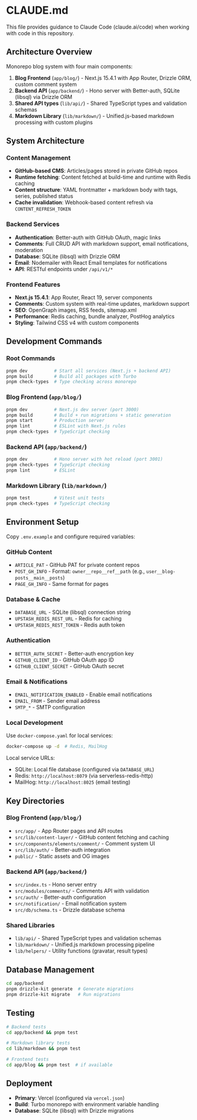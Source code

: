 # CLAUDE.md

This file provides guidance to Claude Code (claude.ai/code) when working with code in this repository.

## Architecture Overview

Monorepo blog system with four main components:

1. **Blog Frontend** (`app/blog/`) - Next.js 15.4.1 with App Router, Drizzle ORM, custom comment system
2. **Backend API** (`app/backend/`) - Hono server with Better-auth, SQLite (libsql) via Drizzle ORM
3. **Shared API types** (`lib/api/`) - Shared TypeScript types and validation schemas
4. **Markdown Library** (`lib/markdown/`) - Unified.js-based markdown processing with custom plugins

## System Architecture

### Content Management

- **GitHub-based CMS**: Articles/pages stored in private GitHub repos
- **Runtime fetching**: Content fetched at build-time and runtime with Redis caching
- **Content structure**: YAML frontmatter + markdown body with tags, series, published status
- **Cache invalidation**: Webhook-based content refresh via `CONTENT_REFRESH_TOKEN`

### Backend Services

- **Authentication**: Better-auth with GitHub OAuth, magic links
- **Comments**: Full CRUD API with markdown support, email notifications, moderation
- **Database**: SQLite (libsql) with Drizzle ORM
- **Email**: Nodemailer with React Email templates for notifications
- **API**: RESTful endpoints under `/api/v1/*`

### Frontend Features

- **Next.js 15.4.1**: App Router, React 19, server components
- **Comments**: Custom system with real-time updates, markdown support
- **SEO**: OpenGraph images, RSS feeds, sitemap.xml
- **Performance**: Redis caching, bundle analyzer, PostHog analytics
- **Styling**: Tailwind CSS v4 with custom components

## Development Commands

### Root Commands

```bash
pnpm dev          # Start all services (Next.js + backend API)
pnpm build        # Build all packages with Turbo
pnpm check-types  # Type checking across monorepo
```

### Blog Frontend (`app/blog/`)

```bash
pnpm dev          # Next.js dev server (port 3000)
pnpm build        # Build + run migrations + static generation
pnpm start        # Production server
pnpm lint         # ESLint with Next.js rules
pnpm check-types  # TypeScript checking
```

### Backend API (`app/backend/`)

```bash
pnpm dev          # Hono server with hot reload (port 3001)
pnpm check-types  # TypeScript checking
pnpm lint         # ESLint
```

### Markdown Library (`lib/markdown/`)

```bash
pnpm test         # Vitest unit tests
pnpm check-types  # TypeScript checking
```

## Environment Setup

Copy `.env.example` and configure required variables:

### GitHub Content

- `ARTICLE_PAT` - GitHub PAT for private content repos
- `POST_GH_INFO` - Format: `owner__repo__ref__path` (e.g., `user__blog-posts__main__posts`)
- `PAGE_GH_INFO` - Same format for pages

### Database & Cache

- `DATABASE_URL` - SQLite (libsql) connection string
- `UPSTASH_REDIS_REST_URL` - Redis for caching
- `UPSTASH_REDIS_REST_TOKEN` - Redis auth token

### Authentication

- `BETTER_AUTH_SECRET` - Better-auth encryption key
- `GITHUB_CLIENT_ID` - GitHub OAuth app ID
- `GITHUB_CLIENT_SECRET` - GitHub OAuth secret

### Email & Notifications

- `EMAIL_NOTIFICATION_ENABLED` - Enable email notifications
- `EMAIL_FROM` - Sender email address
- `SMTP_*` - SMTP configuration

### Local Development

Use `docker-compose.yaml` for local services:

```bash
docker-compose up -d  # Redis, MailHog
```

Local service URLs:

- SQLite: Local file database (configured via `DATABASE_URL`)
- Redis: `http://localhost:8079` (via serverless-redis-http)
- MailHog: `http://localhost:8025` (email testing)

## Key Directories

### Blog Frontend (`app/blog/`)

- `src/app/` - App Router pages and API routes
- `src/lib/content-layer/` - GitHub content fetching and caching
- `src/components/elements/comment/` - Comment system UI
- `src/lib/auth/` - Better-auth integration
- `public/` - Static assets and OG images

### Backend API (`app/backend/`)

- `src/index.ts` - Hono server entry
- `src/modules/comments/` - Comments API with validation
- `src/auth/` - Better-auth configuration
- `src/notification/` - Email notification system
- `src/db/schema.ts` - Drizzle database schema

### Shared Libraries

- `lib/api/` - Shared TypeScript types and validation schemas
- `lib/markdown/` - Unified.js markdown processing pipeline
- `lib/helpers/` - Utility functions (gravatar, result types)

## Database Management

```bash
cd app/backend
pnpm drizzle-kit generate  # Generate migrations
pnpm drizzle-kit migrate   # Run migrations
```

## Testing

```bash
# Backend tests
cd app/backend && pnpm test

# Markdown library tests
cd lib/markdown && pnpm test

# Frontend tests
cd app/blog && pnpm test  # if available
```

## Deployment

- **Primary**: Vercel (configured via `vercel.json`)
- **Build**: Turbo monorepo with environment variable handling
- **Database**: SQLite (libsql) with Drizzle migrations
